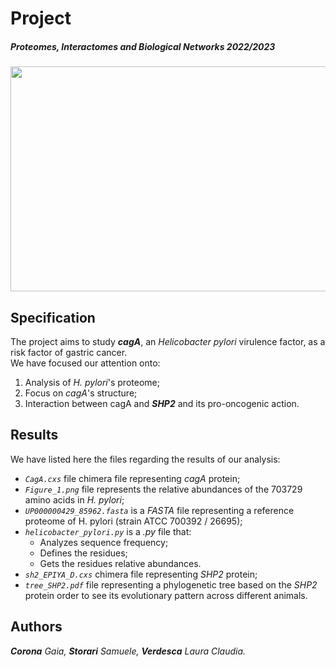 # Project
##### Proteomes, Interactomes and Biological Networks 2022/2023
<img width="1014" height="360" src="https://user-images.githubusercontent.com/106587485/209847519-83c43328-4d87-426f-8e9f-1c7d46d1e4d1.jpg">

## Specification
The project aims to study ***cagA***, an _Helicobacter pylori_ virulence factor, as a risk factor of gastric cancer. </br>
We have focused our attention onto:
1. Analysis of _H. pylori_'s proteome;
2. Focus on _cagA_'s structure;
3. Interaction between cagA and ***SHP2*** and its pro-oncogenic action.

## Results
We have listed here the files regarding the results of our analysis:
* _`CagA.cxs`_ file chimera file representing _cagA_ protein;
* _`Figure_1.png`_ file represents the relative abundances of the 703729 amino acids in _H. pylori_;
* _`UP000000429_85962.fasta`_ is a _FASTA_ file representing a reference proteome of H. pylori (strain ATCC 700392 / 26695);
* _`helicobacter_pylori.py`_ is a _.py_ file that:
  * Analyzes sequence frequency;
  * Defines the residues;
  * Gets the residues relative abundances.
* _`sh2_EPIYA_D.cxs`_ chimera file representing _SHP2_ protein;
* _`tree_SHP2.pdf`_ file representing a phylogenetic tree based on the _SHP2_ protein order to see its evolutionary pattern across different animals.

## Authors
***Corona** Gaia, **Storari** Samuele, **Verdesca** Laura Claudia.*

